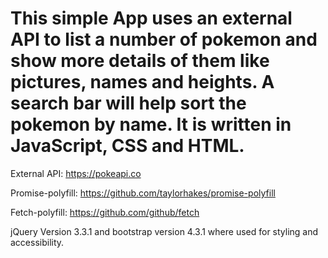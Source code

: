 # This simple App uses an external API to list a number of pokemon and show more details of them like pictures, names and heights. A search bar will help sort the pokemon by name. It is written in JavaScript, CSS and HTML.

External API: https://pokeapi.co

Promise-polyfill: https://github.com/taylorhakes/promise-polyfill

Fetch-polyfill: https://github.com/github/fetch

jQuery Version 3.3.1 and bootstrap version 4.3.1 where used for styling and accessibility.
